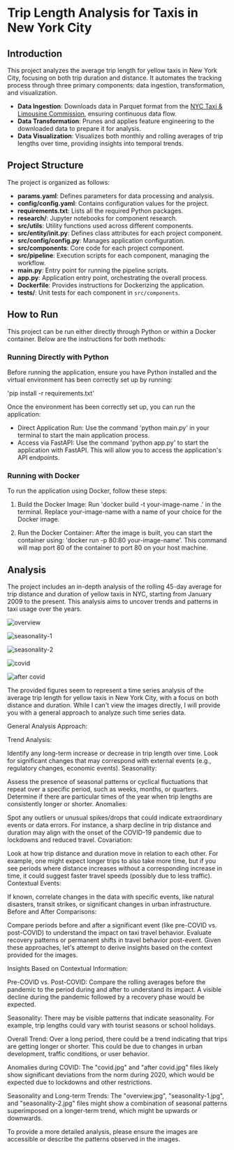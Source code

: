 # Trip Length Analysis for Taxis in New York City

## Introduction

This project analyzes the average trip length for yellow taxis in New York City, focusing on both trip duration and distance. It automates the tracking process through three primary components: data ingestion, transformation, and visualization.

- **Data Ingestion**: Downloads data in Parquet format from the [NYC Taxi & Limousine Commission](https://www1.nyc.gov/site/tlc/about/tlc-trip-record-data.page), ensuring continuous data flow.
- **Data Transformation**: Prunes and applies feature engineering to the downloaded data to prepare it for analysis.
- **Data Visualization**: Visualizes both monthly and rolling averages of trip lengths over time, providing insights into temporal trends.

## Project Structure

The project is organized as follows:

- **params.yaml**: Defines parameters for data processing and analysis.
- **config/config.yaml**: Contains configuration values for the project.
- **requirements.txt**: Lists all the required Python packages.
- **research/**: Jupyter notebooks for component research.
- **src/utils**: Utility functions used across different components.
- **src/entity/__init__.py**: Defines class attributes for each project component.
- **src/config/config.py**: Manages application configuration.
- **src/components**: Core code for each project component.
- **src/pipeline**: Execution scripts for each component, managing the workflow.
- **main.py**: Entry point for running the pipeline scripts.
- **app.py**: Application entry point, orchestrating the overall process.
- **Dockerfile**: Provides instructions for Dockerizing the application.
- **tests/**: Unit tests for each component in `src/components`.

## How to Run

This project can be run either directly through Python or within a Docker container. Below are the instructions for both methods:

### Running Directly with Python

Before running the application, ensure you have Python installed and the virtual environment has been correctly set up by running:

'pip install -r requirements.txt'

Once the environment has been correctly set up, you can run the application:

- Direct Application Run: Use the command 'python main.py' in your terminal to start the main application process.
- Access via FastAPI: Use the command 'python app.py' to start the application with FastAPI. This will allow you to access the application's API endpoints.

### Running with Docker
To run the application using Docker, follow these steps:

1. Build the Docker Image:
Run 'docker build -t your-image-name .' in the terminal. Replace your-image-name with a name of your choice for the Docker image.

2. Run the Docker Container:
After the image is built, you can start the container using: 'docker run -p 80:80 your-image-name'. This command will map port 80 of the container to port 80 on your host machine.




## Analysis

The project includes an in-depth analysis of the rolling 45-day average for trip distance and duration of yellow taxis in NYC, starting from January 2009 to the present. This analysis aims to uncover trends and patterns in taxi usage over the years.

![overview](https://github.com/jjjjjooooo/Taxi_trip_records/assets/50882720/bb39ded4-6df6-4ae7-b1be-3a2f60398414)

![seasonality-1](https://github.com/jjjjjooooo/Taxi_trip_records/assets/50882720/d5285557-c36b-4073-81ee-7f8938339a80)

![seasonality-2](https://github.com/jjjjjooooo/Taxi_trip_records/assets/50882720/7627eefc-86cd-444d-b15a-d652049ecdbd)

![covid](https://github.com/jjjjjooooo/Taxi_trip_records/assets/50882720/41e03ed6-3840-49c3-bc8f-3d9c74eb25ea)

![after covid](https://github.com/jjjjjooooo/Taxi_trip_records/assets/50882720/93bef769-aa42-47e0-a444-c365c9e964bd)


The provided figures seem to represent a time series analysis of the average trip length for yellow taxis in New York City, with a focus on both distance and duration. While I can't view the images directly, I will provide you with a general approach to analyze such time series data.

General Analysis Approach:

Trend Analysis:

Identify any long-term increase or decrease in trip length over time.
Look for significant changes that may correspond with external events (e.g., regulatory changes, economic events).
Seasonality:

Assess the presence of seasonal patterns or cyclical fluctuations that repeat over a specific period, such as weeks, months, or quarters.
Determine if there are particular times of the year when trip lengths are consistently longer or shorter.
Anomalies:

Spot any outliers or unusual spikes/drops that could indicate extraordinary events or data errors.
For instance, a sharp decline in trip distance and duration may align with the onset of the COVID-19 pandemic due to lockdowns and reduced travel.
Covariation:

Look at how trip distance and duration move in relation to each other.
For example, one might expect longer trips to also take more time, but if you see periods where distance increases without a corresponding increase in time, it could suggest faster travel speeds (possibly due to less traffic).
Contextual Events:

If known, correlate changes in the data with specific events, like natural disasters, transit strikes, or significant changes in urban infrastructure.
Before and After Comparisons:

Compare periods before and after a significant event (like pre-COVID vs. post-COVID) to understand the impact on taxi travel behavior.
Evaluate recovery patterns or permanent shifts in travel behavior post-event.
Given these approaches, let's attempt to derive insights based on the context provided for the images.

Insights Based on Contextual Information:

Pre-COVID vs. Post-COVID: Compare the rolling averages before the pandemic to the period during and after to understand its impact. A visible decline during the pandemic followed by a recovery phase would be expected.

Seasonality: There may be visible patterns that indicate seasonality. For example, trip lengths could vary with tourist seasons or school holidays.

Overall Trend: Over a long period, there could be a trend indicating that trips are getting longer or shorter. This could be due to changes in urban development, traffic conditions, or user behavior.

Anomalies during COVID: The "covid.jpg" and "after covid.jpg" files likely show significant deviations from the norm during 2020, which would be expected due to lockdowns and other restrictions.

Seasonality and Long-term Trends: The "overview.jpg", "seasonality-1.jpg", and "seasonality-2.jpg" files might show a combination of seasonal patterns superimposed on a longer-term trend, which might be upwards or downwards.

To provide a more detailed analysis, please ensure the images are accessible or describe the patterns observed in the images.




